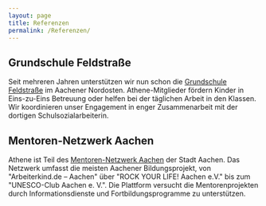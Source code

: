 ```yaml
---
layout: page
title: Referenzen
permalink: /Referenzen/
---
```


## Grundschule Feldstraße
Seit mehreren Jahren unterstützen wir nun schon die <a href="http://kgs-feldstrasse.com/">Grundschule Feldstraße</a>  im Aachener Nordosten. Athene-Mitglieder fördern Kinder in Eins-zu-Eins Betreuung oder helfen bei der täglichen Arbeit in den Klassen. Wir koordinieren unser Engagement in enger Zusammenarbeit mit der dortigen Schulsozialarbeiterin.  

## Mentoren-Netzwerk Aachen 
Athene ist Teil des <a href="http://www.aachen.de/DE/stadt_buerger/gesellschaft_soziales/ehrenamt/mentorenprojekte/Flyer_NEU_Mai_2017_Druckversion.pdf">Mentoren-Netzwerk Aachen</a> der Stadt Aachen. Das Netzwerk umfasst die meisten Aachener Bildungsprojekt, von "Arbeiterkind.de – Aachen" über "ROCK YOUR LIFE! Aachen e.V." bis zum "UNESCO-Club Aachen e. V.". Die Plattform versucht die Mentorenprojekten durch Informationsdienste und Fortbildungsprogramme zu unterstützen. 
